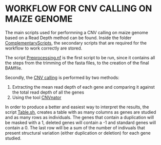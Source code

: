 
# WORKFLOW FOR CNV CALLING ON MAIZE GENOME

The main scripts used for performning a CNV calling on maize genome based on a Read Depth method can be found. Inside the folder [ComplementaryScripts](https://github.com/TheRocinante-lab/PabloAtienza/tree/main/Scripts/ComplementaryScripts), the secondary scripts that are required for the workflow to work correctly are stored.

The script [Preprocessing.nf](https://github.com/TheRocinante-lab/PabloAtienza/blob/main/Scripts/Preprocessing.nf) is the first script to be run, since it contains all the steps from the trimming of the fasta files, to the creation of the final BAMfile.

Secondly, the [CNV calling](https://github.com/pabloati/Workflow_for_CNV_Calling/CNV_Calling) is performed by two methods:
  1. Extracting the mean read depth of each gene and comparing it against the total read depth of all the genes
  2. Using the tool [CNVnator](https://github.com/abyzovlab/CNVnator)
  
In order to produce a better and easiest way to interpret the results, the script [Table.sh](https://github.com/abyzovlab/CNVnator/Table.sh), creates a table with as many columns as genes are studied and as many rows as individuals. The genes that contain a duplication will be masked with a 1, deleted genes will contain a -1 and standard genes will contain a 0. The last row will be a sum of the number of indivuals that present structural variation (either duplication or deletion) for each gene studied.
